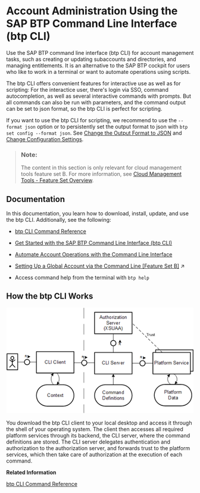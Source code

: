 <!-- loio7c6df2db6332419ea7a862191525377c -->

# Account Administration Using the SAP BTP Command Line Interface \(btp CLI\)

Use the SAP BTP command line interface \(btp CLI\) for account management tasks, such as creating or updating subaccounts and directories, and managing entitlements. It is an alternative to the SAP BTP cockpit for users who like to work in a terminal or want to automate operations using scripts.

The btp CLI offers convenient features for interactive use as well as for scripting: For the interactice user, there's login via SSO, command autocompletion, as well as several interactive commands with prompts. But all commands can also be run with parameters, and the command output can be set to json format, so the btp CLI is perfect for scripting.

If you want to use the btp CLI for scripting, we recommend to use the `--format json` option or to persistently set the output format to json with `btp set config --format json`. See [Change the Output Format to JSON](change-the-output-format-to-json-dcb85b7.md) and [Change Configuration Settings](change-configuration-settings-dba4eb6.md).

> ### Note:  
> The content in this section is only relevant for cloud management tools feature set B. For more information, see [Cloud Management Tools - Feature Set Overview](https://help.sap.com/viewer/65de2977205c403bbc107264b8eccf4b/Cloud/en-US/caf4e4e23aef4666ad8f125af393dfb2.html).



<a name="loio7c6df2db6332419ea7a862191525377c__section_nc4_bpf_15b"/>

## Documentation

In this documentation, you learn how to download, install, update, and use the btp CLI. Additionally, see the following:

-   [btp CLI Command Reference](https://help.sap.com/docs/BTP/btp-cli/intro.html)

-   [Get Started with the SAP BTP Command Line Interface \(btp CLI\)](https://developers.sap.com/tutorials/cp-sapcp-getstarted.html)

-   [Automate Account Operations with the Command Line Interface](https://developers.sap.com/tutorials/cp-cli-automate-operations.html)

-   [Setting Up a Global Account via the Command Line [Feature Set B]](https://help.sap.com/viewer/65de2977205c403bbc107264b8eccf4b/Cloud/en-US/accd5b2389b04f4daf8a79b606435927.html "Your global account is the entry point for managing the resources, landscape, and entitlements for your departments and projects in a self-service manner in SAP BTP. You can use the command-line tool btp CLI to set it up.") :arrow_upper_right:

-   Access command help from the terminal with `btp help`




<a name="loio7c6df2db6332419ea7a862191525377c__section_lk5_xjg_qjb"/>

## How the btp CLI Works

 ![](images/Overview_of_CLI_for_SAP_BTP_3a71aa7.png) 

You download the btp CLI client to your local desktop and access it through the shell of your operating system. The client then accesses all required platform services through its backend, the CLI server, where the command definitions are stored. The CLI server delegates authentication and authorization to the authorization server, and forwards trust to the platform services, which then take care of authorization at the execution of each command.

**Related Information**  


[btp CLI Command Reference](https://help.sap.com/docs/BTP/btp-cli/intro.html)


